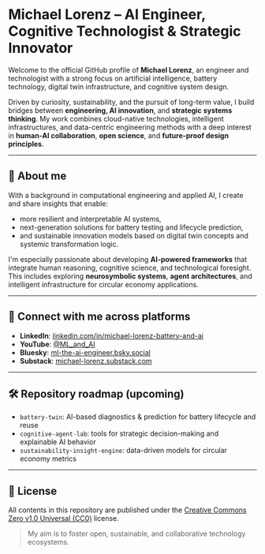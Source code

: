 # Michael Lorenz – AI Engineer, Cognitive Technologist & Strategic Innovator

Welcome to the official GitHub profile of **Michael Lorenz**, an engineer and technologist with a strong focus on artificial intelligence, battery technology, digital twin infrastructure, and cognitive system design.

Driven by curiosity, sustainability, and the pursuit of long-term value, I build bridges between **engineering, AI innovation**, and **strategic systems thinking**. My work combines cloud-native technologies, intelligent infrastructures, and data-centric engineering methods with a deep interest in **human-AI collaboration**, **open science**, and **future-proof design principles**.

---

## 🧠 About me

With a background in computational engineering and applied AI, I create and share insights that enable:

- more resilient and interpretable AI systems,
- next-generation solutions for battery testing and lifecycle prediction,
- and sustainable innovation models based on digital twin concepts and systemic transformation logic.

I'm especially passionate about developing **AI-powered frameworks** that integrate human reasoning, cognitive science, and technological foresight. This includes exploring **neurosymbolic systems**, **agent architectures**, and intelligent infrastructure for circular economy applications.

---

## 🔗 Connect with me across platforms

- **LinkedIn**: [linkedin.com/in/michael-lorenz-battery-and-ai](https://www.linkedin.com/in/michael-lorenz-battery-and-ai)
- **YouTube**: [@ML_and_AI](https://www.youtube.com/@ML_and_AI)
- **Bluesky**: [ml-the-ai-engineer.bsky.social](https://bsky.app/profile/ml-the-ai-engineer.bsky.social)
- **Substack**: [michael-lorenz.substack.com](https://michael-lorenz.substack.com)

---

## 🛠️ Repository roadmap (upcoming)

- `battery-twin`: AI-based diagnostics & prediction for battery lifecycle and reuse
- `cognitive-agent-lab`: tools for strategic decision-making and explainable AI behavior
- `sustainability-insight-engine`: data-driven models for circular economy metrics

---

## 📜 License

All contents in this repository are published under the [Creative Commons Zero v1.0 Universal (CC0)](https://creativecommons.org/publicdomain/zero/1.0/) license.

> My aim is to foster open, sustainable, and collaborative technology ecosystems.

